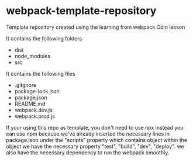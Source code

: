 # webpack-template-repository
Template repository created using the learning from webpack Odin lesson

It contains the following folders
* dist
* node_modules
* src

It contains the following files
* .gitgnore
* package-lock.json
* package.json
* README.md
* webpack.dev.js
* webpack.prod.js

If your using this repo as template, you don't need to use npx instead you can use npm because we've already inserted the necessary lines in package.json under the "scripts" property which contains object within the object we have the necessary property "test", "build", "dev", "deploy". we also have the necessary dependency to run the webpack smoothly.


